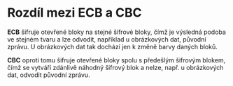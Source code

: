 # Rozdíl mezi ECB a CBC

**ECB** šifruje otevřené bloky na stejné šifrové bloky, čímž je výsledná podoba ve stejném tvaru a lze odvodit, například u obrázkových dat, původní zprávu. U obrázkových dat tak dochází jen k změně barvy daných bloků.

**СBC** oproti tomu šifruje otevřené bloky spolu s předešlým šifrovým blokem, čímž se vytváří zdánlivě náhodný šifrový blok a nelze, např. u obrázkových dat, odvodit původní zprávu.
